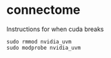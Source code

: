 # connectome

Instructions for when cuda breaks

```{bash}
sudo rmmod nvidia_uvm
sudo modprobe nvidia_uvm
```